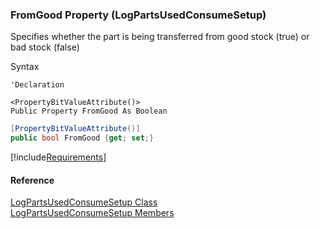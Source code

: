﻿### FromGood Property (LogPartsUsedConsumeSetup)

Specifies whether the part is being transferred from good stock (true) or bad stock (false)

Syntax

```vbnet
'Declaration

<PropertyBitValueAttribute()>
Public Property FromGood As Boolean
```

```csharp
[PropertyBitValueAttribute()]
public bool FromGood {get; set;}
```

[!include[Requirements](../partials/requirements.md)]

#### Reference

[LogPartsUsedConsumeSetup Class](FChoice.Toolkits.Clarify~FChoice.Toolkits.Clarify.FieldOps.LogPartsUsedConsumeSetup.md)  
[LogPartsUsedConsumeSetup Members](FChoice.Toolkits.Clarify~FChoice.Toolkits.Clarify.FieldOps.LogPartsUsedConsumeSetup_members.md)